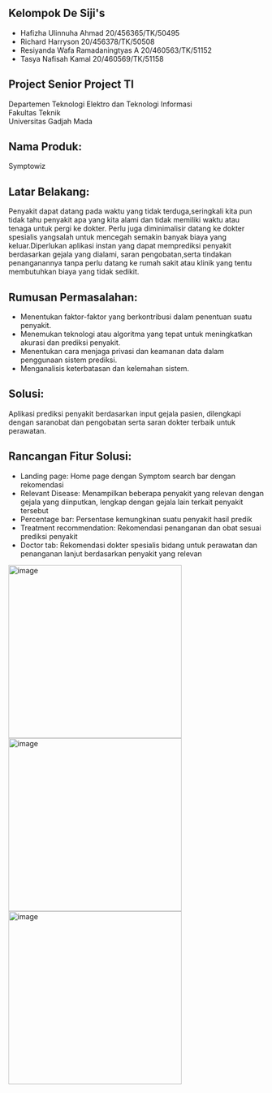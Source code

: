## Kelompok De Siji's <br>
- Hafizha Ulinnuha Ahmad          20/456365/TK/50495 <br>
- Richard Harryson                20/456378/TK/50508 <br>
- Resiyanda Wafa Ramadaningtyas A 20/460563/TK/51152 <br>
- Tasya Nafisah Kamal             20/460569/TK/51158 <br>

## Project Senior Project TI
Departemen Teknologi Elektro dan Teknologi Informasi <br>
Fakultas Teknik <br>
Universitas Gadjah Mada <br>

## Nama Produk:
Symptowiz

## Latar Belakang:
Penyakit dapat datang pada waktu yang tidak terduga,seringkali kita pun tidak tahu penyakit apa yang kita alami dan tidak 
memiliki waktu atau tenaga untuk pergi ke dokter. Perlu juga diminimalisir datang ke dokter spesialis yangsalah untuk mencegah semakin 
banyak biaya yang keluar.Diperlukan aplikasi instan yang dapat memprediksi penyakit berdasarkan gejala yang dialami, saran pengobatan,serta 
tindakan penanganannya tanpa perlu datang ke rumah sakit atau klinik yang tentu membutuhkan biaya yang tidak sedikit. <br>

## Rumusan Permasalahan:
- Menentukan faktor-faktor yang berkontribusi dalam penentuan suatu penyakit. <br>
- Menemukan teknologi atau algoritma yang tepat untuk meningkatkan akurasi dan prediksi penyakit.<br> 
- Menentukan cara menjaga privasi dan keamanan data dalam penggunaan sistem prediksi. <br>
- Menganalisis keterbatasan dan kelemahan sistem.<br>

## Solusi:
Aplikasi prediksi penyakit berdasarkan input gejala pasien, dilengkapi dengan saranobat dan pengobatan serta saran dokter terbaik untuk perawatan.<br>

## Rancangan Fitur Solusi:
- Landing page: Home page dengan Symptom search bar dengan rekomendasi
- Relevant Disease: Menampilkan beberapa penyakit yang relevan dengan gejala yang diinputkan, lengkap dengan gejala lain terkait penyakit tersebut
- Percentage bar: Persentase kemungkinan suatu penyakit hasil predik
- Treatment recommendation: Rekomendasi penanganan dan obat sesuai prediksi penyakit
- Doctor tab: Rekomendasi dokter spesialis bidang untuk perawatan dan penanganan lanjut berdasarkan penyakit yang relevan

<img width="341" alt="image" src="https://user-images.githubusercontent.com/75060878/222957378-0a2b3d39-bc4b-4415-848e-de71b4f1b482.png"><br>
<img width="341" alt="image" src="https://user-images.githubusercontent.com/75060878/222957387-74dd92c0-c217-4d18-b299-a5c03d6ecb2c.png"><br>
<img width="341" alt="image" src="https://user-images.githubusercontent.com/75060878/222957483-83036add-a9c9-4087-8c92-5663c44a42e0.png">
